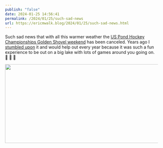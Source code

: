 ```yaml
---
publish: "false"
date: 2024-01-25 14:56:41
permalink: /2024/01/25/such-sad-news
url: https://ericmwalk.blog/2024/01/25/such-sad-news.html
---
```


Such sad news that with all this warmer weather the [US Pond Hockey Championships Golden Shovel weekend](https://www.uspondhockey.com) has been canceled. Years ago I [stumbled upon](https://ericmwalk.blog/2018/01/26/years-of-us.html) it and would help out every year because it was such a fun experience to be out on a big lake with lots of games around you going on. 🏒 🥅 🥹

<img src="uploads/2024/2024-usph-canceled.png" width="600" height="260" alt="">